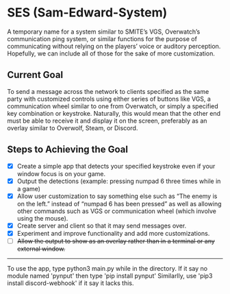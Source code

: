 # SES (Sam-Edward-System)
A temporary name for a system similar to SMITE’s VGS, Overwatch’s communication ping system, or similar functions for the purpose of communicating without relying on the players’ voice or auditory perception. Hopefully, we can include all of those for the sake of more customization.

## Current Goal 
To send a message across the network to clients specified as the same party with customized controls using either series of buttons like VGS, a communication wheel similar to one from Overwatch, or simply a specified key combination or keystroke. Naturally, this would mean that the other end must be able to receive it and display it on the screen, preferably as an overlay similar to Overwolf, Steam, or Discord.

## Steps to Achieving the Goal
- [X] Create a simple app that detects your specified keystroke even if your window focus is on your game.
- [X] Output the detections (example: pressing numpad 6 three times while in a game)
- [X] Allow user customization to say something else such as “The enemy is on the left.” instead of “numpad 6 has been pressed” as well as allowing other commands such as VGS or communication wheel (which involve using the mouse).
- [X] Create server and client so that it may send messages over.
- [X] Experiment and improve functionality and add more customizations.
- [ ] ~~Allow the output to show as an overlay rather than in a terminal or any external window.~~

___________________________________

To use the app, type python3 main.py while in the directory.
If it say no module named 'pynput' then type 'pip install pynput'
Similarlly, use 'pip3 install discord-webhook' if it say it lacks this.
